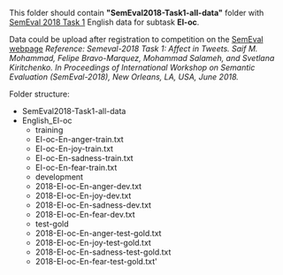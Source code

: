 This folder should contain **"SemEval2018-Task1-all-data"** folder with [SemEval 2018 Task 1](https://competitions.codalab.org/competitions/17751) English data for subtask **EI-oc**.

Data could be upload after registration to competition on the [SemEval webpage](https://competitions.codalab.org/competitions/17751#learn_the_details-datasets)
*Reference: Semeval-2018 Task 1: Affect in Tweets. Saif M. Mohammad, Felipe Bravo-Marquez, Mohammad Salameh, and Svetlana Kiritchenko. In Proceedings of International Workshop on Semantic Evaluation (SemEval-2018), New Orleans, LA, USA, June 2018.*

Folder structure:
- SemEval2018-Task1-all-data
 - English_EI-oc
   - training
    - EI-oc-En-anger-train.txt
    - EI-oc-En-joy-train.txt
    - EI-oc-En-sadness-train.txt
    - EI-oc-En-fear-train.txt
   - development
    - 2018-EI-oc-En-anger-dev.txt
    - 2018-EI-oc-En-joy-dev.txt
    - 2018-EI-oc-En-sadness-dev.txt
    - 2018-EI-oc-En-fear-dev.txt
   - test-gold
    - 2018-EI-oc-En-anger-test-gold.txt
    - 2018-EI-oc-En-joy-test-gold.txt
    - 2018-EI-oc-En-sadness-test-gold.txt
    - 2018-EI-oc-En-fear-test-gold.txt'
